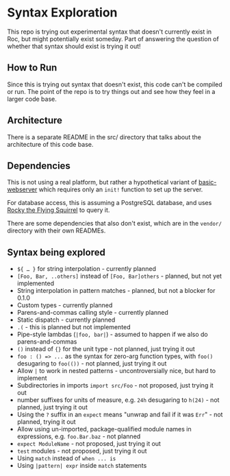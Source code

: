 # Syntax Exploration

This repo is trying out experimental syntax that doesn't currently exist in Roc,
but might potentially exist someday. Part of answering the question of whether
that syntax should exist is trying it out!

## How to Run

Since this is trying out syntax that doesn't exist, this code can't be compiled or run.
The point of the repo is to try things out and see how they feel in a larger code base.

## Architecture

There is a separate README in the src/ directory that talks about the architecture of this code base.

## Dependencies

This is not using a real platform, but rather a hypothetical variant of
[basic-webserver](https://github.com/roc-lang/basic-webserver)
which requires only an `init!` function to set up the server.

For database access, this is assuming a PostgreSQL database, and uses
[Rocky the Flying Squirrel](https://github.com/stuarth/rocky-the-flying-squirrel?tab=readme-ov-file#rocky-the-flying-squirrel)
to query it.

There are some dependencies that also don't exist, which are in the `vendor/` directory with their
own READMEs.

## Syntax being explored

- `${ … }` for string interpolation - currently planned
- `[Foo, Bar, ..others]` instead of `[Foo, Bar]others` - planned, but not yet implemented
- String interpolation in pattern matches - planned, but not a blocker for 0.1.0
- Custom types - currently planned
- Parens-and-commas calling style - currently planned
- Static dispatch - currently planned
- `.(` - this is planned but not implemented
- Pipe-style lambdas (`|foo, bar|`) - assumed to happen if we also do parens-and-commas
- `()` instead of `{}` for the unit type - not planned, just trying it out
- `foo : () => ...` as the syntax for zero-arg function types, with `foo()` desugaring to `foo(())` - not planned, just trying it out
- Allow `|` to work in nested patterns - uncontroversially nice, but hard to implement
- Subdirectories in imports `import src/Foo` - not proposed, just trying it out
- number suffixes for units of measure, e.g. `24h` desugaring to `h(24)` - not planned, just trying it out
- Using the `?` suffix in an `expect` means "unwrap and fail if it was `Err`" - not planned, trying it out
- Allow using un-imported, package-qualified module names in expressions, e.g. `foo.Bar.baz` - not planned
- `expect ModuleName` - not proposed, just trying it out
- `test` modules - not proposed, just trying it out
- Using `match` instead of `when ... is`
- Using `|pattern| expr` inside `match` statements
